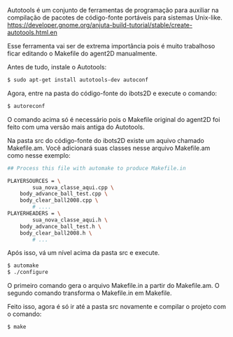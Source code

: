 Autotools é um conjunto de ferramentas de programação para auxiliar na compilação de pacotes de código-fonte portáveis para sistemas Unix-like. https://developer.gnome.org/anjuta-build-tutorial/stable/create-autotools.html.en

Esse ferramenta vai ser de extrema importância pois é muito trabalhoso ficar editando o Makefile do agent2D manualmente.

Antes de tudo, instale o Autotools:
```bash
$ sudo apt-get install autotools-dev autoconf
```
Agora, entre na pasta do código-fonte do ibots2D e execute o comando:
```bash
$ autoreconf
```
O comando acima só é necessário pois o Makefile original do agent2D foi feito com uma versão mais antiga do Autotools.

Na pasta src do código-fonte do ibots2D existe um aquivo chamado Makefile.am.
Você adicionará suas classes nesse arquivo Makefile.am como nesse exemplo:

```bash
## Process this file with automake to produce Makefile.in

PLAYERSOURCES = \
        sua_nova_classe_aqui.cpp \
    body_advance_ball_test.cpp \
    body_clear_ball2008.cpp \
        # ....
PLAYERHEADERS = \
        sua_nova_classe_aqui.h \
    body_advance_ball_test.h \
    body_clear_ball2008.h \
        # ...
```

Após isso, vá um nível acima da pasta src e execute.
```bash
$ automake
$ ./configure
```

O primeiro comando gera o arquivo Makefile.in a partir do Makefile.am. O segundo comando transforma o Makefile.in em Makefile.

Feito isso, agora é só ir até a pasta src novamente e compilar o projeto com o comando:
```bash
$ make
```
